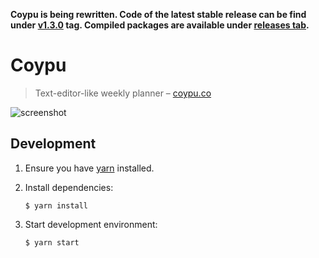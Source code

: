 **Coypu is being rewritten. Code of the latest stable release can be find under [v1.3.0](https://github.com/bkzl/coypu/tree/v1.3.0) tag. Compiled packages are available under [releases tab](https://github.com/bkzl/coypu/releases).**

# Coypu

> Text-editor-like weekly planner – [coypu.co](https://coypu.co)

![screenshot](https://mackozal.com/static/19.552cc8a3.jpg)

## Development

1. Ensure you have [yarn](https://yarnpkg.com/en/docs/install#mac-stable) installed.

2. Install dependencies:

   ```
   $ yarn install
   ```

3. Start development environment:

   ```
   $ yarn start
   ```
